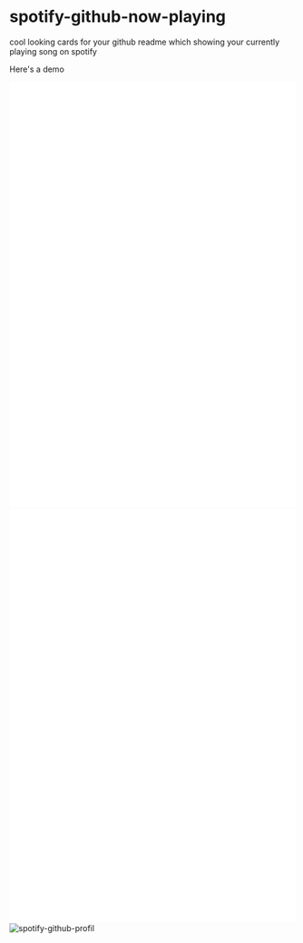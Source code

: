 # spotify-github-now-playing

cool looking cards for your github readme which showing your currently playing song on spotify

Here's a demo

![testing svg rendering in github markdown](docs/card_large.svg)
![testing svg rendering in github markdown](docs/card_med.svg)
![spotify-github-profil](https://readme-now-playing.vercel.app/now-playing/q?uid=bwygdf3k5na8cdy8ek3ofoteq&size=small&background=dark)
<!-- ![spotify-github-profil](https://now-playing.15adityagaikwad.repl.co/now-playing/q?uid=bwygdf3k5na8cdy8ek3ofoteq&size=small) -->
<!-- ![testing svg rendering in github markdown](docs/card_small.svg) -->
